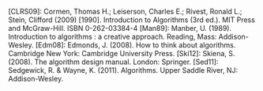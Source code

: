 [CLRS09]: Cormen, Thomas H.; Leiserson, Charles E.; Rivest, Ronald L.; Stein,
    Clifford (2009) [1990]. Introduction to Algorithms (3rd ed.). MIT Press and
    McGraw-Hill. ISBN 0-262-03384-4
[Man89]: Manber, U. (1989). Introduction to algorithms : a creative approach.
    Reading, Mass: Addison-Wesley.
[Edm08]: Edmonds, J. (2008). How to think about algorithms. Cambridge New York:
    Cambridge University Press.
[Ski12]: Skiena, S. (2008). The algorithm design manual. London: Springer.
[Sed11]: Sedgewick, R. & Wayne, K. (2011). Algorithms. Upper Saddle River, NJ:
    Addison-Wesley.
